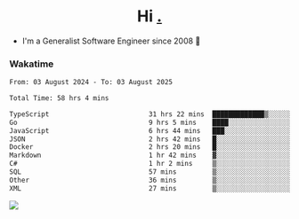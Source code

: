 <h1 align="center">Hi <a href="https://www.hackerrank.com/erasmosaraujo">.</a></h1>
 
- I'm a Generalist Software Engineer  since 2008 🚀
<!--  
<p align="left">
  <a href="https://github.com/erasmosoares/github-readme-stats">
    <img
      align="center"
      src="https://github-readme-stats.vercel.app/api/top-langs/?username=erasmosoares&theme=radical&layout=compact"
    />
  </a>
  <a href="https://github.com/erasmosoares/github-readme-stats">
    [![Harlok's WakaTime stats](https://github-readme-stats.vercel.app/api/wakatime?username=ffflabs)](https://github.com/anuraghazra/github-readme-stats)
  </a>
</p>

<!--
 ### Repo 
 
<p align="left">
 <a href="https://github.com/erasmosoares/github-readme-stats">
    <img
      align="center"
      height="165"
      src="https://github-readme-stats.vercel.app/api/pin?username=erasmosoares&repo=sample-node&title_color=fff&icon_color=f9f9f9&text_color=9f9f9f&bg_color=151515"
    />
  </a>
  <a href="https://github.com/erasmosoares/github-readme-stats">
    <img
      align="center"
      height="165"
      src="https://github-readme-stats.vercel.app/api/pin?username=erasmosoares&repo=sample-node&title_color=fff&icon_color=f9f9f9&text_color=9f9f9f&bg_color=151515"
    />
  </a>
</p>
-->

 ### Wakatime 

<!--START_SECTION:waka-->

```txt
From: 03 August 2024 - To: 03 August 2025

Total Time: 58 hrs 4 mins

TypeScript                         31 hrs 22 mins  █████████████▒░░░░░░░░░░░   53.47 %
Go                                 9 hrs 5 mins    ████░░░░░░░░░░░░░░░░░░░░░   15.49 %
JavaScript                         6 hrs 44 mins   ███░░░░░░░░░░░░░░░░░░░░░░   11.50 %
JSON                               2 hrs 42 mins   █░░░░░░░░░░░░░░░░░░░░░░░░   04.63 %
Docker                             2 hrs 20 mins   █░░░░░░░░░░░░░░░░░░░░░░░░   03.99 %
Markdown                           1 hr 42 mins    ▓░░░░░░░░░░░░░░░░░░░░░░░░   02.92 %
C#                                 1 hr 2 mins     ▒░░░░░░░░░░░░░░░░░░░░░░░░   01.78 %
SQL                                57 mins         ▒░░░░░░░░░░░░░░░░░░░░░░░░   01.64 %
Other                              36 mins         ▒░░░░░░░░░░░░░░░░░░░░░░░░   01.03 %
XML                                27 mins         ▒░░░░░░░░░░░░░░░░░░░░░░░░   00.78 %
```

<!--END_SECTION:waka-->

![](https://komarev.com/ghpvc/?username=erasmosoares&color=brightgreen)
